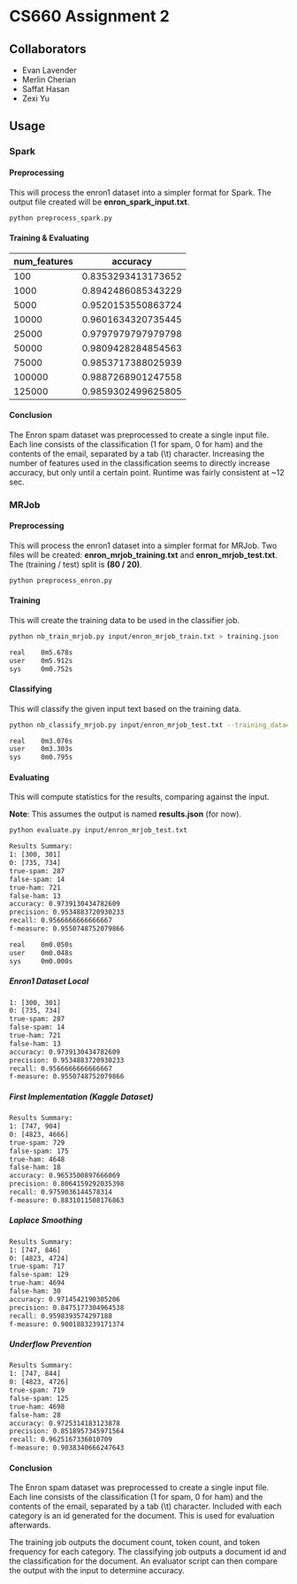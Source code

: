 # CS660 Assignment 2
## Collaborators
- Evan Lavender
- Merlin Cherian
- Saffat Hasan
- Zexi Yu

## Usage
### Spark
#### Preprocessing
This will process the enron1 dataset into a simpler format for Spark. The output 
file created will be **enron_spark_input.txt**.
```bash
python preprocess_spark.py
```

#### Training & Evaluating

num_features | accuracy
------------ | --------
100    | 0.8353293413173652
1000   | 0.8942486085343229
5000   | 0.9520153550863724
10000  | 0.9601634320735445
25000  | 0.9797979797979798
50000  | 0.9809428284854563
75000  | 0.9853717388025939
100000 | 0.9887268901247558
125000 | 0.9859302499625805

#### Conclusion
The Enron spam dataset was preprocessed to create a single input file. Each line consists of the classification 
(1 for spam, 0 for ham) and the contents of the email, separated by a tab (\\t) character. Increasing the number of 
features used in the classification seems to directly increase accuracy, but only until a certain point. Runtime was 
fairly consistent at ~12 sec.

### MRJob
#### Preprocessing
This will process the enron1 dataset into a simpler format for MRJob. Two files
will be created: **enron_mrjob_training.txt** and **enron_mrjob_test.txt**. The 
(training / test) split is **(80 / 20)**.

```bash
python preprocess_enron.py
```

#### Training
This will create the training data to be used in the classifier job.

```bash
python nb_train_mrjob.py input/enron_mrjob_train.txt > training.json
```

```bash
real    0m5.678s
user    0m5.912s
sys     0m0.752s
```

#### Classifying
This will classify the given input text based on the training data.

```bash
python nb_classify_mrjob.py input/enron_mrjob_test.txt --training_data=training.json > results.json
```

```bash
real    0m3.076s
user    0m3.303s
sys     0m0.795s
```

#### Evaluating
This will compute statistics for the results, comparing against the input.

**Note**: This assumes the output is named **results.json** (for now).

```bash
python evaluate.py input/enron_mrjob_test.txt
```

```bash
Results Summary:
1: [300, 301]
0: [735, 734]
true-spam: 287
false-spam: 14
true-ham: 721
false-ham: 13
accuracy: 0.9739130434782609
precision: 0.9534883720930233
recall: 0.9566666666666667
f-measure: 0.9550748752079866

real    0m0.050s
user    0m0.048s
sys     0m0.000s
```
##### Enron1 Dataset Local
```bash
1: [300, 301]
0: [735, 734]
true-spam: 287
false-spam: 14
true-ham: 721
false-ham: 13
accuracy: 0.9739130434782609
precision: 0.9534883720930233
recall: 0.9566666666666667
f-measure: 0.9550748752079866
```
##### First Implementation (Kaggle Dataset)
```bash
Results Summary:
1: [747, 904]
0: [4823, 4666]
true-spam: 729
false-spam: 175
true-ham: 4648
false-ham: 18
accuracy: 0.9653500897666069
precision: 0.8064159292035398
recall: 0.9759036144578314
f-measure: 0.8831011508176863
```

##### Laplace Smoothing
```bash
Results Summary:
1: [747, 846]
0: [4823, 4724]
true-spam: 717
false-spam: 129
true-ham: 4694
false-ham: 30
accuracy: 0.9714542190305206
precision: 0.8475177304964538
recall: 0.9598393574297188
f-measure: 0.9001883239171374
```

##### Underflow Prevention
```bash
Results Summary:
1: [747, 844]
0: [4823, 4726]
true-spam: 719
false-spam: 125
true-ham: 4698
false-ham: 28
accuracy: 0.9725314183123878
precision: 0.8518957345971564
recall: 0.9625167336010709
f-measure: 0.9038340666247643
```

#### Conclusion
The Enron spam dataset was preprocessed to create a single input file. Each line consists of the classification 
(1 for spam, 0 for ham) and the contents of the email, separated by a tab (\\t) character. Included with each category 
is an id generated for the document. This is used for evaluation afterwards. 

The training job outputs the document count, token count, and token frequency for each category. The classifying job 
outputs a document id and the classification for the document. An evaluator script can then compare the output with the 
input to determine accuracy. 
